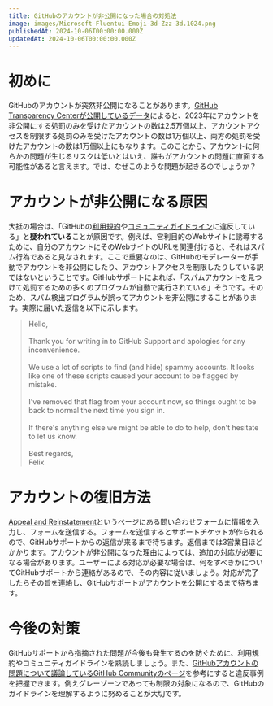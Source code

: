 ```yaml
---
title: GitHubのアカウントが非公開になった場合の対処法
image: images/Microsoft-Fluentui-Emoji-3d-Zzz-3d.1024.png
publishedAt: 2024-10-06T00:00:00.000Z
updatedAt: 2024-10-06T00:00:00.000Z
---
```

# 初めに

GitHubのアカウントが突然非公開になることがあります。[GitHub Transparency Centerが公開しているデータ](https://transparencycenter.github.com/appeals/#abuse-related-violations)によると、2023年にアカウントを非公開にする処罰のみを受けたアカウントの数は2.5万個以上、アカウントアクセスを制限する処罰のみを受けたアカウントの数は1万個以上、両方の処罰を受けたアカウントの数は1万個以上にもなります。このことから、アカウントに何らかの問題が生じるリスクは低いとはいえ、誰もがアカウントの問題に直面する可能性があると言えます。では、なぜこのような問題が起きるのでしょうか？

# アカウントが非公開になる原因

大抵の場合は、「GitHubの[利用規約](https://docs.github.com/en/site-policy/github-terms/github-terms-of-service)や[コミュニティガイドライン](https://docs.github.com/en/site-policy/github-terms/github-community-guidelines)に違反している」と**疑われている**ことが原因です。例えば、営利目的のWebサイトに誘導するために、自分のアカウントにそのWebサイトのURLを関連付けると、それはスパム行為であると見なされます。ここで重要なのは、GitHubのモデレーターが手動でアカウントを非公開にしたり、アカウントアクセスを制限したりしている訳ではないということです。GitHubサポートによれば、「スパムアカウントを見つけて処罰するための多くのプログラムが自動で実行されている」そうです。そのため、スパム検出プログラムが誤ってアカウントを非公開にすることがあります。実際に届いた返信を以下に示します。

> Hello,  
>    
> Thank you for writing in to GitHub Support and apologies for any inconvenience.  
>    
> We use a lot of scripts to find (and hide) spammy accounts. It looks like one of these scripts caused your account to be flagged by mistake.  
>    
> I've removed that flag from your account now, so things ought to be back to normal the next time you sign in.  
>    
> If there's anything else we might be able to do to help, don't hesitate to let us know.  
>    
> Best regards,  
> Felix

# アカウントの復旧方法

[Appeal and Reinstatement](https://support.github.com/contact/reinstatement)というページにある問い合わせフォームに情報を入力し、フォームを送信する。フォームを送信するとサポートチケットが作られるので、GitHubサポートからの返信が来るまで待ちます。返信までは3営業日ほどかかります。アカウントが非公開になった理由によっては、追加の対応が必要になる場合があります。ユーザーによる対応が必要な場合は、何をすべきかについてGitHubサポートから連絡があるので、その内容に従いましょう。対応が完了したらその旨を連絡し、GitHubサポートがアカウントを公開にするまで待ちます。

# 今後の対策

GitHubサポートから指摘された問題が今後も発生するのを防ぐために、利用規約やコミュニティガイドラインを熟読しましょう。また、[GitHubアカウントの問題について議論しているGitHub Communityのページ](https://github.com/orgs/community/discussions/27294)を参考にすると違反事例を把握できます。例えグレーゾーンであっても制限の対象になるので、GitHubのガイドラインを理解するように努めることが大切です。